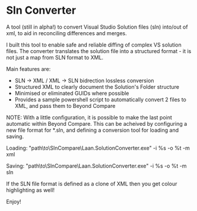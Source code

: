 ﻿Sln Converter
=============

A tool (still in alpha!) to convert Visual Studio Solution files (sln) into/out of xml, to aid in reconciling differences and merges.

I built this tool to enable safe and reliable diffing of complex VS solution files. The converter translates the 
solution file into a structured format - it is not just a map from SLN format to XML. 

Main features are:

* SLN -> XML / XML -> SLN bidrection lossless conversion
* Structured XML to clearly document the Solution's Folder structure
* Minimised or eliminated GUIDs where possible
* Provides a sample powershell script to automatically convert 2 files to XML, and pass them to Beyond Compare

NOTE: With a little configuration, it is possible to make the last point automatic within Beyond Compare. This can
be acheived by configuring a new file format for *.sln, and defining a conversion tool for loading and saving.

Loading:
    "path\to\SlnCompare\Laan.SolutionConverter.exe" -i %s -o %t -m xml

Saving:
    "path\to\SlnCompare\Laan.SolutionConverter.exe" -i %s -o %t -m sln

If the SLN file format is defined as a clone of XML then you get colour highlighting as well!

Enjoy!
